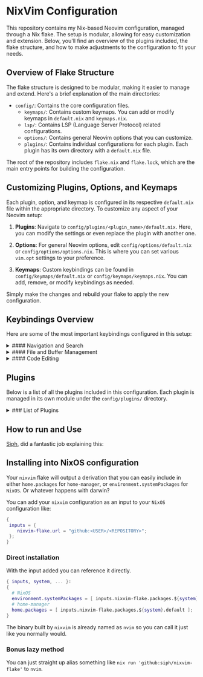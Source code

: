 # NixVim Configuration

This repository contains my Nix-based Neovim configuration, managed through a
Nix flake. The setup is modular, allowing for easy customization and extension.
Below, you'll find an overview of the plugins included, the flake structure,
and how to make adjustments to the configuration to fit your needs.

## Overview of Flake Structure

The flake structure is designed to be modular, making it easier to manage and
extend. Here's a brief explanation of the main directories:

- `config/`: Contains the core configuration files.
  - `keymaps/`: Contains custom keymaps. You can add or modify keymaps in `default.nix` and `keymaps.nix`.
  - `lsp/`: Contains LSP (Language Server Protocol) related configurations.
  - `options/`: Contains general Neovim options that you can customize.
  - `plugins/`: Contains individual configurations for each plugin. Each plugin has its own directory with a `default.nix` file.

The root of the repository includes `flake.nix` and `flake.lock`, which are the
main entry points for building the configuration.

## Customizing Plugins, Options, and Keymaps

Each plugin, option, and keymap is configured in its respective `default.nix` file within the appropriate directory. To customize any aspect of your Neovim setup:

1. **Plugins**: Navigate to `config/plugins/<plugin_name>/default.nix`. Here, you can modify the settings or even replace the plugin with another one.
  
2. **Options**: For general Neovim options, edit `config/options/default.nix` or `config/options/options.nix`. This is where you can set various `vim.opt` settings to your preference.
  
3. **Keymaps**: Custom keybindings can be found in `config/keymaps/default.nix` or `config/keymaps/keymaps.nix`. You can add, remove, or modify keybindings as needed.

Simply make the changes and rebuild your flake to apply the new configuration.

## Keybindings Overview
Here are some of the most important keybindings configured in this setup:

<details>
  <summary>#### Navigation and Search</summary>

- `n`         -- Next search result and center
- `N`         -- Previous search result and center
- `Space + w` -- Write file
- `Space + q` -- Quit file

</details>

<details>
  <summary>#### File and Buffer Management</summary>

- `Space + n`   -- Toggle Neotree (File Explorer)
- `Space + pf` -- Telescope find files
- `Space + ps` -- Telescope live grep
- `Space + pg` -- Telescope buffers
- `Space + fb` -- Telescope file browser
- `Space + cb` -- Kill opened output buffer

</details>

<details>
  <summary>#### Code Editing</summary>

- `Space + =`  -- Format code (Neoformat)
- `Space + r`  -- Run selected code (SnipRun)
- `Space + x`  -- Make the current file executable
- `Shift + J`  -- Move selected text down (Visual mode)
- `Shift + K`  -- Move selected text up (Visual mode)

</details>

## Plugins

Below is a list of all the plugins included in this configuration. Each plugin
is managed in its own module under the `config/plugins/` directory.

<details>
  <summary>### List of Plugins</summary>

- [**alpha**](https://github.com/goolord/alpha-nvim): A Neovim startup screen.
- [**bufferline**](https://github.com/akinsho/bufferline.nvim): Displays a buffer line with tabs at the top of the editor.
- [**catppuccin**](https://github.com/catppuccin/nvim): A soothing Neovim color scheme.
- [**clangd-extensions**](https://github.com/p00f/clangd_extensions.nvim): Extensions for the Clangd language server.
- [**cmp**](https://github.com/hrsh7th/nvim-cmp): Autocompletion plugin.
- [**colorscheme**](https://github.com/neovim/nvim-lspconfig/wiki/Installing-language-servers#colorscheme): Custom color schemes configuration.
- [**comment**](https://github.com/numToStr/Comment.nvim): Plugin for easy commenting.
- [**copilot-lua**](https://github.com/github/copilot.vim): GitHub Copilot integration for Neovim.
- [**diffview**](https://github.com/sindrets/diffview.nvim): View diffs in Neovim.
- [**friendly-snippets**](https://github.com/rafamadriz/friendly-snippets): Snippets collection.
- [**harpoon**](https://github.com/ThePrimeagen/harpoon): Quick navigation between files.
- [**indent-blankline**](https://github.com/lukas-reineke/indent-blankline.nvim): Adds indentation guides to Neovim.
- [**lualine**](https://github.com/nvim-lualine/lualine.nvim): A fast and easy-to-configure statusline.
- [**luasnip**](https://github.com/L3MON4D3/LuaSnip): Snippet engine for Neovim.
- [**markdown-preview**](https://github.com/iamcco/markdown-preview.nvim): Preview markdown files in the browser.
- [**neorg**](https://github.com/nvim-neorg/neorg): Neovim-specific note-taking plugin.
- [**neo-tree**](https://github.com/nvim-neo-tree/neo-tree.nvim): A file explorer tree.
- [**notify**](https://github.com/rcarriga/nvim-notify): Notifications for Neovim.
- [**nvim-autopairs**](https://github.com/windwp/nvim-autopairs): Autopairs plugin for Neovim.
- [**nvim-colorizer**](https://github.com/norcalli/nvim-colorizer.lua): Color highlighter.
- [**surround**](https://github.com/kylechui/nvim-surround): Manipulate surroundings like parentheses, brackets, quotes, etc.
- [**telescope**](https://github.com/nvim-telescope/telescope.nvim): Fuzzy finder over lists.
- [**treesitter**](https://github.com/nvim-treesitter/nvim-treesitter): Enhanced syntax highlighting and code structure understanding.
- [**trouble**](https://github.com/folke/trouble.nvim): A pretty list for showing diagnostics, references, etc.
- [**twilight**](https://github.com/folke/twilight.nvim): Dim inactive portions of the code you're editing.
- [**undotree**](https://github.com/mbbill/undotree): Visualize the undo history.
- [**vim-css-color**](https://github.com/ap/vim-css-color): Highlight CSS colors in code.
- [**which-key**](https://github.com/folke/which-key.nvim): Displays available keybindings in Neovim.

</details>

## How to run and Use

[Siph](https://github.com/siph), did a fantastic job explaining this:

## Installing into NixOS configuration

Your `nixvim` flake will output a derivation that you can easily include in
either `home.packages` for `home-manager`, or `environment.systemPackages` for
`NixOS`. Or whatever happens with darwin?

You can add your `nixvim` configuration as an input to your `NixOS` configuration like:

```nix
{
 inputs = {
    nixvim-flake.url = "github:<USER>/<REPOSITORY>";
 };
}
```

### Direct installation

With the input added you can reference it directly.

```nix
{ inputs, system, ... }:
{
  # NixOS
  environment.systemPackages = [ inputs.nixvim-flake.packages.${system}.default ];
  # home-manager
  home.packages = [ inputs.nixvim-flake.packages.${system}.default ];
}
```

The binary built by `nixvim` is already named as `nvim` so you can call it just
like you normally would.

### Bonus lazy method

You can just straight up alias something like `nix run
'github:siph/nixvim-flake'` to `nvim`.
